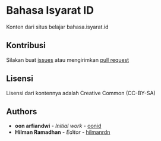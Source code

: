 # Bahasa Isyarat ID

Konten dari situs belajar bahasa.isyarat.id

## Kontribusi

Silakan buat [issues](https://github.com/hackalearn/bahasaisyarat/issues) atau mengirimkan 
[pull request](https://github.com/hackalearn/bahasaisyarat/pulls)

## Lisensi

Lisensi dari kontennya adalah Creative Common (CC-BY-SA)

## Authors

* **oon arfiandwi** - *Initial work* - [oonid](https://github.com/oonid)
* **Hilman Ramadhan** - *Editor* - [hilmanrdn](https://github.com/hilmanrdn)
